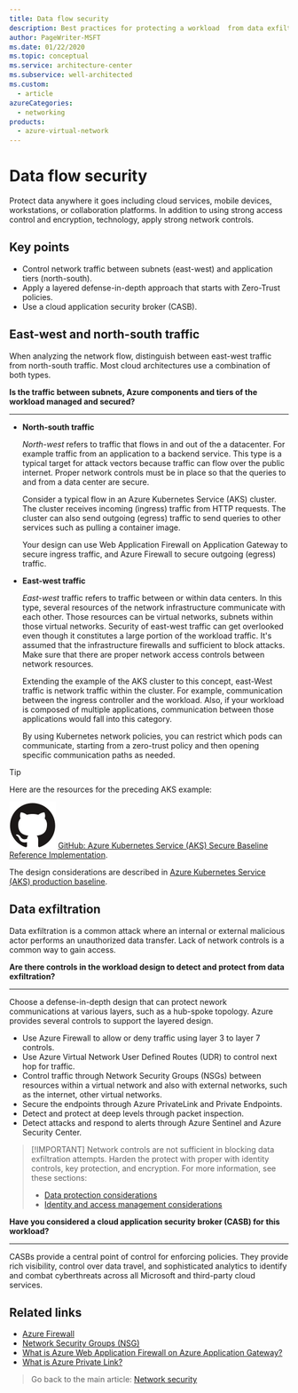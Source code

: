 ```yaml
---
title: Data flow security
description: Best practices for protecting a workload  from data exfiltration.
author: PageWriter-MSFT
ms.date: 01/22/2020
ms.topic: conceptual
ms.service: architecture-center
ms.subservice: well-architected
ms.custom:
  - article
azureCategories:
  - networking
products:
  - azure-virtual-network
---
```


# Data flow security

Protect data anywhere it goes including cloud services, mobile devices, workstations, or collaboration platforms. In addition to using strong access control and encryption, technology, apply strong network controls. 

## Key points

- Control network traffic between subnets (east-west) and application tiers (north-south).
- Apply a layered defense-in-depth approach that starts with Zero-Trust policies.
- Use a cloud application security broker (CASB).

## East-west and north-south traffic

When analyzing the network flow, distinguish between east-west traffic from north-south traffic. Most cloud architectures use a combination of both types.

**Is the traffic between subnets, Azure components and tiers of the workload managed and secured?**
***

- **North-south traffic**
    
    _North-west_ refers to traffic that flows in and out of the a datacenter. For example traffic from  an application to a backend service. This type is a typical target for attack vectors because traffic can flow over the public internet. Proper network controls must be in place so that the queries to and from a data center are secure.

    Consider a typical flow in an Azure Kubernetes Service (AKS) cluster. The cluster receives incoming (ingress) traffic from HTTP requests. The cluster can also send outgoing (egress) traffic to send queries to other services such as pulling a container image.

    Your design can use Web Application Firewall on Application Gateway to secure ingress traffic, and Azure Firewall to secure outgoing (egress) traffic.

- **East-west traffic**

    _East-west_ traffic refers to traffic between or within data centers. In this type, several resources of the network infrastructure communicate with each other. Those resources can be virtual networks, subnets within those virtual networks. Security of east-west traffic can get overlooked even though it constitutes a large portion of the workload traffic. It's assumed that the infrastructure firewalls and sufficient to block attacks. Make sure that there are proper network access controls between network resources.

    Extending the example of the AKS cluster to this concept, east-West traffic is network traffic within the cluster. For example,  communication between the ingress controller and the workload. Also, if your workload is composed of multiple applications, communication between those applications would fall into this category. 

    By using Kubernetes network policies, you can restrict which pods can communicate, starting from a zero-trust policy and then opening specific communication paths as needed.

> [!TIP]
> Here are the resources for the preceding AKS example:
>
> ![GitHub logo](../../_images/github.svg) [GitHub: Azure Kubernetes Service (AKS) Secure Baseline Reference Implementation](https://github.com/mspnp/aks-secure-baseline).
>
> The design considerations are described in [Azure Kubernetes Service (AKS) production baseline](/azure/architecture/reference-architectures/containers/aks/secure-baseline-aks).

## Data exfiltration

Data exfiltration is a common attack where an internal or external malicious actor performs an unauthorized data transfer. Lack of network controls is a common way to gain access.

**Are there controls in the workload design to detect and protect from data exfiltration?**
***
Choose a defense-in-depth design that can protect nework communications at various layers, such as a hub-spoke topology. Azure provides several controls to support the layered design. 
- Use Azure Firewall to allow or deny traffic using layer 3 to layer 7 controls. 
- Use Azure Virtual Network User Defined Routes (UDR) to control next hop for traffic. 
- Control traffic through Network Security Groups (NSGs) between resources within a virtual network and also with external networks, such as the internet, other virtual networks.
- Secure the endpoints through Azure PrivateLink and Private Endpoints.
- Detect and protect at deep levels through packet inspection. 
- Detect attacks and respond to alerts through Azure Sentinel and Azure Security Center.

> [!IMPORTANT] Network controls are not sufficient in blocking data exfiltration attempts. Harden the protect with proper with identity controls, key protection, and encryption. For more information, see these sections:
> - [Data protection considerations](design-storage.md)
> - [Identity and access management considerations](design-identity.md)

**Have you considered a cloud application security broker (CASB) for this workload?**
***

CASBs provide a central point of control for enforcing policies. They  provide rich visibility, control over data travel, and sophisticated analytics to identify and combat cyberthreats across all Microsoft and third-party cloud services.

## Related links
- [Azure Firewall](/azure/firewall/overview)
- [Network Security Groups (NSG)](/azure/virtual-network/security-overview)
- [What is Azure Web Application Firewall on Azure Application Gateway?](/azure/web-application-firewall/ag/ag-overview)
- [What is Azure Private Link?](/azure/private-link/private-link-overview)

> Go back to the main article: [Network security](design-network.md)
